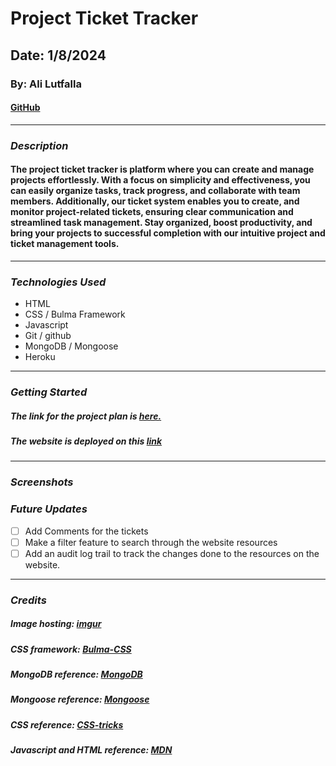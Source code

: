 
# Project Ticket Tracker

## Date: 1/8/2024 

### By: Ali Lutfalla

#### [GitHub](https://github.com/ali-lutfalla) 
***

### ***Description*** 
#### The project ticket tracker is platform where you can create and manage projects effortlessly. With a focus on simplicity and effectiveness, you can easily organize tasks, track progress, and collaborate with team members. Additionally, our ticket system enables you to create, and monitor project-related tickets, ensuring clear communication and streamlined task management. Stay organized, boost productivity, and bring your projects to successful completion with our intuitive project and ticket management tools.
*** 
### ***Technologies Used***
* HTML
* CSS / Bulma Framework
* Javascript
* Git / github
* MongoDB / Mongoose
* Heroku
***

### ***Getting Started***
##### The link for the project plan is [here.](https://trello.com/b/9YPUN9fC/project-tickets-tracker)
##### The website is deployed on this [link](https://project-ticket-tracker-2a5294c7f5f8.herokuapp.com/)
*** 

### ***Screenshots***


### ***Future Updates***
- [ ] Add Comments for the tickets
- [ ] Make a filter feature to search through the website resources
- [ ] Add an audit log trail to track the changes done to the resources on the website. 
*** 
### ***Credits***
##### Image hosting: [imgur](https://imgur.com/)
##### CSS framework: [Bulma-CSS](https://bulma.io/)
##### MongoDB reference: [MongoDB](https://www.mongodb.com/docs/)
##### Mongoose reference: [Mongoose](https://mongoosejs.com/docs/)
##### CSS reference: [CSS-tricks](https://css-tricks.com/)
##### Javascript and HTML reference: [MDN](https://developer.mozilla.org/en-US/)